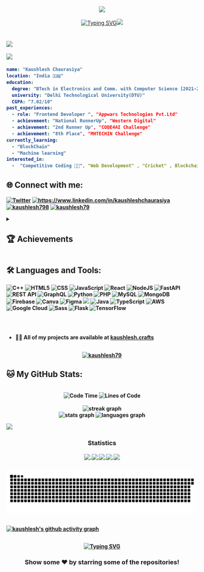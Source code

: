  <div align="center"; margin-bottom="60";>
  <img style="max-width:60/%;height:auto;" src="https://i.giphy.com/media/v1.Y2lkPTc5MGI3NjExajhldDY5Y201a2h2YzRiNGFyeTRhNmFxcHlmdnJ6eml5c3l4cDQ2NCZlcD12MV9pbnRlcm5hbF9naWZfYnlfaWQmY3Q9Zw/f3iwJFOVOwuy7K6FFw/giphy.gif"  />
</div>

<p align="center">
<!-- <a href="https://git.io/typing-svg"><img src="https://readme-typing-svg.herokuapp.com?font=Fira+Code&size=40&pause=1000&color=F749DC&random=false&width=535&height=73&lines=Hi!!+I'm+Kaushlesh+Chaurasiya" alt="Typing SVG" /></a> -->
<a href="https://git.io/typing-svg"><img src="https://readme-typing-svg.demolab.com?font=Sedan+SC&weight=500&size=30&pause=1000&color=F63024&background=6883FF00&center=true&vCenter=true&random=false&width=435&lines=Hello There !! ;I'm+Kaushlesh+Chaurasiya;Aspiring+Software+Engineer;%26+a+FullStack+developer+" alt="Typing SVG" /></a><img src="https://media.giphy.com/media/mGcNjsfWAjY5AEZNw6/giphy.gif" width="70"> 

#

</em></p>
###
<b>
<img src="https://media.giphy.com/media/WUlplcMpOCEmTGBtBW/giphy.gif" width="30" />



<!---```
{
  "firstName": "Kaushlesh",
  "lastName": "Chaurasiya",
  "age": 21,
  "profession" : "Ungraduate Student",
  "interned at" : "Appwars Technologies Pvt.Ltd"
}
```-->

![](https://komarev.com/ghpvc/?username=kaushlesh79&label=PROFILE+VIEWS&color=ff69b4&style=flat-square)

``` yaml
name: "Kaushlesh Chaurasiya"
location: "India 🇮🇳"
education:
  degree: "BTech in Electronics and Comm. with Computer Science [2021-2025]"
  university: "Delhi Technological University(DTU)"
  CGPA: "7.02/10"
past_experiences:
  - role: "Frontend Developer ", "Appwars Technologies Pvt.Ltd"
  - achievement: "National RunnerUp", "Western Digital"
  - achievement: "2nd Runner Up", "CODE4AI Challenge"
  - achievement: "8th Place", "MHTECHIN Challenge"
currently_learning:
  - "BlockChain"
  - "Machine learning"
interested_in:
  -  "Competitive Coding 👩‍💻", "Web Development" , "Cricket" , Blockchain

```

<!-- - 🌱 I’m currently learning **ML, BlockChain** <img src="https://media.giphy.com/media/fYSnHlufseco8Fh93Z/giphy.gif" width="30">

-  How to reach me **kaushleshchaurasiya196@gmail.com**-->


## 🌐 Connect with me:
<p align="left">
<a href="https://x.com/kaushlesh" target="blank"><img align="center" src="https://img.shields.io/badge/Twitter-1DA1F2?style=for-the-badge&logo=Twitter&logoColor=white" alt="Twitter" /></a>
<a href="https://www.linkedin.com/in/kaushleshchaurasiya" target="blank"><img align="center" src="https://img.shields.io/badge/LinkedIn-0077B5?style=for-the-badge&logo=linkedin&logoColor=white" alt="https://www.linkedin.com/in/kaushleshchaurasiya" /></a>
<a href="https://kaggle.com/kaushlesh798" target="blank"><img align="center" src="https://img.shields.io/badge/Kaggle-20BEFF?style=for-the-badge&logo=Kaggle&logoColor=white" alt="kaushlesh798"  /></a>
<a href="https://www.leetcode.com/KaushleshChaurasiya" target="blank"><img align="center" src="https://img.shields.io/badge/-LeetCode-FFA116?style=for-the-badge&logo=LeetCode&logoColor=black" alt="kaushlesh79" /></a>

</p>
<details close> 
<summary><h2 align="left"> 🏆 Achievements</h2></summary>

<p>

- 🏆 Ongoing research project "Epidemic Predictor" shortelisted as one of two 3 project in CODE4AI Challenge’.

- 🥈 National Runners up at Western Digital Ideathon [WD Innovation Bazaar 2024] [Invited at thier Banglore Office Recieved Certificate and Incentives. .

- 🥈 2nd Runner Up in CODE4AI Challenge Organised By RGSIT Recieve Certificate and Incentive.

- 🌍 650+ Questions at Leetcode Platform PArticipated in 30+ contest with max rating of 1572+ (3 star ).

- 🌍 2 star at Competetive Coding Platform CodeChef with Max Rating of 1530 and Participated in 13+ contest.

- 💡 1000+ Programming Questions Solved using Data Structures and Various Algorithm on Platforms like Leetcode , Codechef , GFG , Codeforces .
</p>
<br>
</details>

## 🛠️ Languages and Tools:

![C++](https://img.shields.io/badge/c++-%2300599C.svg?style=for-the-badge&logo=c%2B%2B&logoColor=white)
![HTML5](https://img.shields.io/badge/html5-%23E34F26.svg?style=for-the-badge&logo=html5&logoColor=white)
![CSS](https://img.shields.io/badge/CSS-563d7c?&style=for-the-badge&logo=css3&logoColor=white)
![JavaScript](https://img.shields.io/badge/javascript-%23323330.svg?style=for-the-badge&logo=javascript&logoColor=%23F7DF1E)
![React](https://img.shields.io/badge/react-%2320232a.svg?style=for-the-badge&logo=react&logoColor=%2361DAFB)
![NodeJS](https://img.shields.io/badge/node.js-6DA55F?style=for-the-badge&logo=node.js&logoColor=white)
![FastAPI](https://img.shields.io/badge/FastAPI-005571?style=for-the-badge&logo=fastapi)
![REST API](https://img.shields.io/badge/REST%20API-005571?style=for-the-badge&logo=fastapi&logoColor=white)
![GraphQL](https://img.shields.io/badge/GraphQL-%E434C1.svg?style=for-the-badge&logo=graphql&logoColor=white)
![Python](https://img.shields.io/badge/Python-14354C?style=for-the-badge&logo=python&logoColor=white)
![PHP](https://img.shields.io/badge/php-%23777BB4.svg?style=for-the-badge&logo=php&logoColor=white)
![MySQL](https://img.shields.io/badge/MySQL-00000F?style=for-the-badge&logo=mysql&logoColor=white)
![MongoDB](https://img.shields.io/badge/MongoDB-%234ea94b.svg?style=for-the-badge&logo=mongodb&logoColor=white)
![Firebase](https://img.shields.io/badge/firebase-a08021?style=for-the-badge&logo=firebase&logoColor=ffcd34)
![Canva](https://img.shields.io/badge/Canva-%2300C4CC.svg?&style=for-the-badge&logo=Canva&logoColor=white)
![Figma](https://img.shields.io/badge/Figma-F24E1E?style=for-the-badge&logo=figma&logoColor=white)
![](https://img.shields.io/badge/GIT-E44C30?style=for-the-badge&logo=git&logoColor=white)
![Java](https://img.shields.io/badge/java-%23ED8B00.svg?style=for-the-badge&logo=openjdk&logoColor=white)
![TypeScript](https://img.shields.io/badge/TypeScript-%2320232a.svg?style=for-the-badge&logo=typescript&logoColor=white)
![AWS](https://img.shields.io/badge/AWS-%23000000.svg?style=for-the-badge&logo=amazon-aws&logoColor=white)
![Google Cloud](https://img.shields.io/badge/Google_Cloud-4285F4?style=for-the-badge&logo=google-cloud&logoColor=white)
![Sass](https://img.shields.io/badge/Sass-cc6699?style=for-the-badge&logo=sass&logoColor=white)
![Flask](https://img.shields.io/badge/Flask-000000?style=for-the-badge&logo=flask&logoColor=white)
![TensorFlow](https://img.shields.io/badge/TensorFlow-FF6F00?style=for-the-badge&logo=tensorflow&logoColor=white)

<!--<h3 align="left"> 🤖 AI & ML Tools:</h3>
<p>
<!-- <a href="https://opencv.org/" target="_blank" rel="noreferrer"> <img src="https://www.vectorlogo.zone/logos/opencv/opencv-icon.svg" alt="opencv" width="40" height="40"/> </a> <a href="https://pandas.pydata.org/" target="_blank" rel="noreferrer"> <img src="https://raw.githubusercontent.com/devicons/devicon/2ae2a900d2f041da66e950e4d48052658d850630/icons/pandas/pandas-original.svg" alt="pandas" width="40" height="40"/> </a> <a href="https://www.python.org" target="_blank" rel="noreferrer"> <img src="https://raw.githubusercontent.com/devicons/devicon/master/icons/python/python-original.svg" alt="python" width="40" height="40"/> </a> <a href="https://pytorch.org/" target="_blank" rel="noreferrer"> <img src="https://www.vectorlogo.zone/logos/pytorch/pytorch-icon.svg" alt="pytorch" width="40" height="40"/> </a> <a href="https://scikit-learn.org/" target="_blank" rel="noreferrer"> <img src="https://upload.wikimedia.org/wikipedia/commons/0/05/Scikit_learn_logo_small.svg" alt="scikit_learn" width="40" height="40"/> </a> <a href="https://seaborn.pydata.org/" target="_blank" rel="noreferrer"> <img src="https://seaborn.pydata.org/_images/logo-mark-lightbg.svg" alt="seaborn" width="40" height="40"/> </a> <a href="https://www.tensorflow.org" target="_blank" rel="noreferrer"> <img src="https://www.vectorlogo.zone/logos/tensorflow/tensorflow-icon.svg" alt="tensorflow" width="40" height="40"/> </a>  -->
<br>


<!-- <p><img align="left" src="https://github-readme-stats.vercel.app/api/top-langs?username=kaushlesh79&show_icons=true&locale=en&layout=compact" alt="kaushlesh79" /></p> -->
<!--
<p>&nbsp;<img align="center" src="https://github-readme-stats.vercel.app/api?username=kaushlesh79&show_icons=true&locale=en" alt="kaushlesh79" /></p>
-->
<!--
<div style="display: flex; align-items: center;">
  <img src="https://github-readme-streak-stats.herokuapp.com/?user=kaushlesh79&layout=compact&theme=tokyonight" alt="mystreak" />
  <img src="https://github-readme-stats.vercel.app/api/top-langs?username=madushadhanushka&layout=compact&show_icons=true&locale=en&theme=tokyonight" alt="ovi" />
  <!-- <img src="https://github-readme-stats.vercel.app/api?username=kaushlesh79&show_icons=true&theme=tokyonight" alt="ob" /> 
</div>
-->

##
- 👨‍💻 All of my projects are available at [kaushlesh.crafts](https://kaushleshchaurasiyaportfolio.netlify.app/)
##

<p align="center"> <a href="https://github.com/ryo-ma/github-profile-trophy"><img src="https://github-profile-trophy.vercel.app/?username=kaushlesh79&title=-Stars,-Followers,-Reviews,-Issues" alt="kaushlesh79" /></a> </p>

## 🐱 My GitHub Stats:
<br>
<div align="center">
  <img src="http://img.shields.io/badge/Code%20Time-100%20hrs%2045%20mins-blue" alt="Code Time" />
  <img src="https://img.shields.io/badge/From%20Hello%20World%20I%27ve%20Written-22%20Thousands%20lines%20of%20code-blue" alt="Lines of Code" />
</div>
<br>
<div align="center">
  <img src="https://streak-stats.demolab.com?user=kaushlesh79&locale=en&mode=daily&theme=tokyonight&hide_border=false&border_radius=5&order=3" height="220" alt="streak graph" />
</div>
<div align="center">
  <img src="https://github-readme-stats.vercel.app/api?username=kaushlesh79&hide_title=false&hide_rank=false&show_icons=true&include_all_commits=true&count_private=true&disable_animations=false&theme=tokyonight&locale=en&hide_border=false" height="150" alt="stats graph"  />
  <img src="https://github-readme-stats.vercel.app/api/top-langs?username=kaushlesh79&locale=en&hide_title=false&layout=compact&card_width=320&langs_count=8&theme=tokyonight&hide_border=false" height="150" alt="languages graph"  />
</div>



<img src="https://user-images.githubusercontent.com/73097560/115834477-dbab4500-a447-11eb-908a-139a6edaec5c.gif"><h3 align="center">Statistics</h3>
<div align="center">
<a href="https://github.com/kaushlesh79">
<img align="center" src="http://github-profile-summary-cards.vercel.app/api/cards/stats?username=kaushlesh79&theme=flag_india" height="180em" />
<img align="center" src="http://github-profile-summary-cards.vercel.app/api/cards/most-commit-language?username=kaushlesh79&theme=flag_india" height="180em" />
<img align="center" src="http://github-profile-summary-cards.vercel.app/api/cards/repos-per-language?username=kaushlesh79&theme=flag_india" height="180em" />
<img align="center" src="http://github-profile-summary-cards.vercel.app/api/cards/productive-time?username=kaushlesh79&theme=github" height="180em" />
<img align="center" src="http://github-profile-summary-cards.vercel.app/api/cards/profile-details?username=kaushlesh79&theme=github" height="180em" />
</div>





##
<picture>
  <source media="(prefers-color-scheme: dark)" srcset="https://raw.githubusercontent.com/kaushlesh79/kaushlesh79/output/github-snake-dark.svg" />
  <source media="(prefers-color-scheme: light)" srcset="https://raw.githubusercontent.com/kaushlesh79/kaushlesh79/output/github-snake.svg" />
  <img alt="github-snake" src="https://raw.githubusercontent.com/kaushlesh79/kaushlesh79/output/github-snake.svg" />
</picture>

##


[![kaushlesh's github activity graph](https://github-readme-activity-graph.vercel.app/graph?username=kaushlesh79&theme=tokyo-night)](https://github.com/ashutosh00710/github-readme-activity-graph)

##

<div align="center">
   <a href="https://git.io/typing-svg">
      <img src="https://readme-typing-svg.demolab.com?font=Sedan+SC&weight=500&size=30&pause=1000&color=F63024&background=6883FF00&center=true&vCenter=true&random=false&width=435&lines=Thanks+For+Visiting+!" alt="Typing SVG" />
   </a>

   
   <h3>Show some ❤️ by starring some of the repositories!</h3>
</div>
